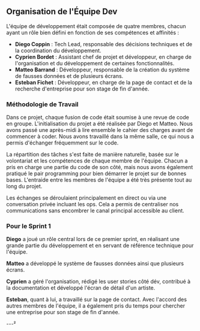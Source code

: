## Organisation de l'Équipe Dev

L'équipe de développement était composée de quatre membres, chacun ayant un rôle
bien défini en fonction de ses compétences et affinités :

-   **Diego Coppin** : Tech Lead, responsable des décisions techniques et de la
    coordination du développement.
-   **Cyprien Bordet** : Assistant chef de projet et développeur, en charge de
    l'organisation et du développement de certaines fonctionnalités.
-   **Matteo Barrand** : Développeur, responsable de la création du système de
    fausses données et de plusieurs écrans.
-   **Esteban Fichet** : Développeur, en charge de la page de contact et de la
    recherche d'entreprise pour son stage de fin d'année.

### Méthodologie de Travail

Dans ce projet, chaque fusion de code était soumise à une revue de code en
groupe. L'initialisation du projet a été réalisée par Diego et Matteo. Nous
avons passé une après-midi à lire ensemble le cahier des charges avant de
commencer à coder. Nous avons travaillé dans la même salle, ce qui nous a permis
d'échanger fréquemment sur le code.

La répartition des tâches s'est faite de manière naturelle, basée sur le
volontariat et les compétences de chaque membre de l'équipe. Chacun a pris en
charge une partie du code de son côté, mais nous avons également pratiqué le
pair programming pour bien démarrer le projet sur de bonnes bases. L'entraide
entre les membres de l'équipe a été très présente tout au long du projet.

Les échanges se déroulaient principalement en direct ou via une conversation
privée incluant les ops. Cela a permis de centraliser nos communications sans
encombrer le canal principal accessible au client.

### Pour le Sprint 1

**Diego** a joué un rôle central lors de ce premier sprint, en réalisant une
grande partie du développement et en servant de référence technique pour
l'équipe.

**Matteo** a développé le système de fausses données ainsi que plusieurs écrans.

**Cyprien** a géré l'organisation, rédigé les user stories côté dév, contribué à
la documentation et développé l'écran de détail d'un artiste.

**Esteban**, quant à lui, a travaillé sur la page de contact. Avec l'accord des
autres membres de l'équipe, il a également pris du temps pour chercher une
entreprise pour son stage de fin d'année.

---²
